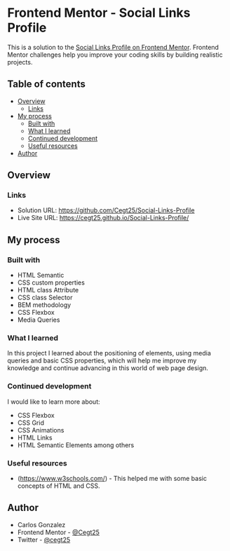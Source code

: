 # Frontend Mentor - Social Links Profile

This is a solution to the [Social Links Profile on Frontend Mentor](https://www.frontendmentor.io/challenges/social-links-profile-UG32l9m6dQ). Frontend Mentor challenges help you improve your coding skills by building realistic projects. 

## Table of contents

- [Overview](#overview)
  - [Links](#links)
- [My process](#my-process)
  - [Built with](#built-with)
  - [What I learned](#what-i-learned)
  - [Continued development](#continued-development)
  - [Useful resources](#useful-resources)
- [Author](#author)

## Overview

### Links

- Solution URL: https://github.com/Cegt25/Social-Links-Profile
- Live Site URL: https://cegt25.github.io/Social-Links-Profile/

## My process

### Built with

- HTML Semantic
- CSS custom properties
- HTML class Attribute
- CSS class Selector
- BEM methodology
- CSS Flexbox
- Media Queries


### What I learned

In this project I learned about the positioning of elements, using media queries and basic CSS properties, which will help me improve my knowledge and continue advancing in this world of web page design.


### Continued development

I would like to learn more about:
- CSS Flexbox
- CSS Grid
- CSS Animations
- HTML Links
- HTML Semantic Elements
among others

### Useful resources

- (https://www.w3schools.com/) - This helped me with some basic concepts of HTML and CSS.

## Author

- Carlos Gonzalez
- Frontend Mentor - [@Cegt25](https://www.frontendmentor.io/profile/Cegt25)
- Twitter - [@cegt25](https://www.twitter.com/cegt25)